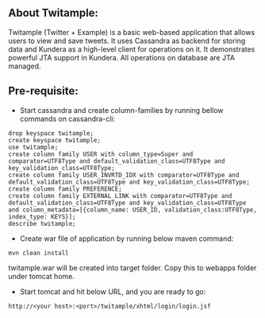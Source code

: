 About Twitample:
---------------------
Twitample (Twitter + Example) is a basic web-based application that allows users to view and save tweets.
It uses Cassandra as backend for storing data and Kundera as a high-level client for operations on it.
It demonstrates powerful JTA support in Kundera. All operations on database are JTA managed.  


Pre-requisite:
-------------------------
* Start cassandra and create column-families by running bellow commands on cassandra-cli:

```
drop keyspace twitample;
create keyspace twitample;
use twitample;
create column family USER with column_type=Super and comparator=UTF8Type and default_validation_class=UTF8Type and key_validation_class=UTF8Type;
create column family USER_INVRTD_IDX with comparator=UTF8Type and default_validation_class=UTF8Type and key_validation_class=UTF8Type;
create column family PREFERENCE;
create column family EXTERNAL_LINK with comparator=UTF8Type and default_validation_class=UTF8Type and key_validation_class=UTF8Type and column_metadata=[{column_name: USER_ID, validation_class:UTF8Type, index_type: KEYS}];
describe twitample;
```

* Create war file of application by running below maven command:

```
mvn clean install
```

twitample.war will be created into target folder. Copy this to webapps folder under tomcat home.

* Start tomcat and hit below URL, and you are ready to go:

```
http://<your host>:<port>/twitample/xhtml/login/login.jsf
```